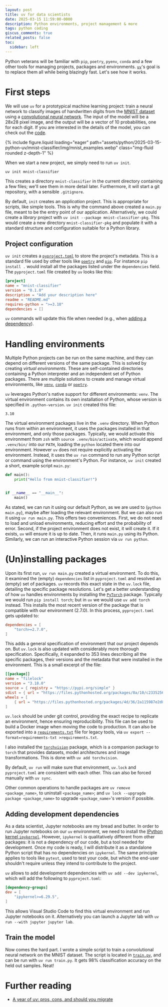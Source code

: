 ```yaml
---
layout: post
title: uv for data scientists
date: 2025-03-15 11:59:00-0000
description: Python environments, project management & more
tags: python coding
giscus_comments: true
related_posts: false
toc:
  sidebar: left
---
```


Python veterans will be familiar with `pip`, `poetry`, `pyenv`, `conda` and a few other tools for managing projects, packages and environments. [`uv`](https://github.com/astral-sh/uv)'s goal is to replace them all while being blazingly fast. Let's see how it works.

# First steps

We will use `uv` for a prototypical machine learning project: train a neural network to classify images of handwritten digits from the [MNIST dataset](https://en.wikipedia.org/wiki/MNIST_database) using a [convolutional neural network](https://en.wikipedia.org/wiki/Convolutional_neural_network). The input of the model will be a 28x28 pixel image, and the output will be a vector of 10 probabilities, one for each digit. If you are interested in the details of the model, you can check out the [code](https://github.com/hclimente/hclimente.github.io/tree/main/assets/python/2025-03-15-python-uv/mnist-classifier).

{% include figure.liquid loading="eager" path="assets/python/2025-03-15-python-uv/mnist-classifier/img/mnist_examples.webp" class="img-fluid rounded z-depth-1" %}

When we start a new project, we simply need to run `uv init`.

```bash
uv init mnist-classifier
```

This creates a directory `mnist-classifier` in the current directory containing a few files; we'll see them in more detail later. Furthermore, it will start a git repository, with a sensible `.gitignore`.

By default, `init` creates an _application_ project. This is appropriate for scripts, like simple tools. This is why the command above created a `main.py` file, meant to be the entry point of our application. Alternatively, we could create a _library_ project with `uv init --package mnist-classifier-pkg`. This would create a new directory `mnist-classifier-pkg` and populate it with a standard structure and configuration suitable for a Python library.

## Project configuration

`uv init` creates a [`pyproject.toml`](https://packaging.python.org/en/latest/guides/writing-pyproject-toml/) to store the project's metadata. This is a standard file used by other tools like [`poetry`](https://python-poetry.org/) and [`pip`](https://pip.pypa.io). For instance `pip install .` would install all the packages listed under the `dependencies` field. The `pyproject.toml` file created by `uv` looks like this:

```toml
[project]
name = "mnist-classifier"
version = "0.1.0"
description = "Add your description here"
readme = "README.md"
requires-python = ">=3.10"
dependencies = []
```

`uv` commands will update this file when needed (e.g., when [adding a dependency](#uninstalling-packages)).

# Handling environments

Multiple Python projects can be run on the same machine, and they can depend on different versions of the same package. This is solved by creating _virtual environments_. These are self-contained directories containing a Python interpreter and an independent set of Python packages. There are multiple solutions to create and manage virtual environments, like [`venv`](https://docs.python.org/3/library/venv.html), [`conda`](https://anaconda.org/anaconda/conda) or [`poetry`](https://python-poetry.org/).

`uv` leverages Python's native support for different environments: `venv`. The virtual environment contains its own installation of Python, whose version is specified in `.python-version`. `uv init` created this file:

```
3.10
```

The virtual environment packages live in the `.venv` directory. When Python runs from within an environment, it uses the packages installed in that environment, and only those packages. Typically, we would activate this environment from `zsh` with `source .venv/bin/activate`, which would append `.venv/bin/` into our `PATH`, loading the `python` located there into our environment. However `uv` does not require explicitly activating the environment. Instead, it uses the `uv run` command to run any Python script or command using the environment's Python. For instance, `uv init` created a short, example script `main.py`:

```python
def main():
    print("Hello from mnist-classifier!")


if __name__ == "__main__":
    main()
```

As stated, we can run it using our default Python, as we are used to (`python main.py`), maybe after loading the relevant environment. But we can also run it using `uv run main.py`. This offers two conveniences. First, we do not need to load and unload environments, reducing effort and the probability of error. Second, if the project environment does not exist, it will create it. If it exists, `uv` will ensure it is up to date. Then, it runs `main.py` using its Python. Similarly, we can run an interactive Python session via `uv run python`.

# (Un)installing packages

Upon its first run, `uv run main.py` created a virtual environment. To do this, it examined the (empty) `dependencies` list in `pyproject.toml` and resolved an (empty) set of packages. `uv` records this exact state in the `uv.lock` file, detailing the specific package resolutions. Let's get a better understanding of how `uv` handles environments by installing the [`PyTorch`](https://pytorch.org/) package. Typically we would run `pip install torch`; but in `uv` we would use `uv add torch` instead. This installs the most recent version of the package that is compatible with our environment (2.7.0). In this process, `pyproject.toml` gets updated to:

```toml
dependencies = [
    "torch>=2.7.0",
]
```

This adds a general specification of environment that our project depends on. But `uv.lock` is also updated with considerably more thorough specification. Specifically, it expanded to 353 lines describing all the specific packages, their versions and the metadata that were installed in the environment. This is a small excerpt of the file:

```toml
[[package]]
name = "filelock"
version = "3.18.0"
source = { registry = "https://pypi.org/simple" }
sdist = { url = "https://files.pythonhosted.org/packages/0a/10/c23352565a6544bdc5353e0b15fc1c563352101f30e24bf500207a54df9a/filelock-3.18.0.tar.gz", hash = "sha256:adbc88eabb99d2fec8c9c1b229b171f18afa655400173ddc653d5d01501fb9f2", size = 18075 }
wheels = [
    { url = "https://files.pythonhosted.org/packages/4d/36/2a115987e2d8c300a974597416d9de88f2444426de9571f4b59b2cca3acc/filelock-3.18.0-py3-none-any.whl", hash = "sha256:c401f4f8377c4464e6db25fff06205fd89bdd83b65eb0488ed1b160f780e21de", size = 16215 },
]
```

`uv.lock` should be under git control, providing the exact recipe to replicate an environment, hence ensuring reproducibility. This file can be used to build a Docker image when moving the code to production. It can also be exported into a [`requirements.txt`](https://pip.pypa.io/en/stable/reference/requirements-file-format/) file for legacy tools, via `uv export --format=requirements-txt >requirements.txt`.

I also installed the [`torchvision`](https://pypi.org/project/torchvision/) package, which is a companion package to `torch` that provides datasets, model architectures and image transformations. This is done with `uv add torchvision`.

By default, `uv run` will make sure that environment, `uv.lock` and `pyproject.toml` are consistent with each other. This can also be forced manually with `uv sync`.

Other common operations to handle packages are `uv remove <package_name>`, to uninstall `<package_name>`; and `uv lock --upgragde package <package_name>` to upgrade `<package_name>`'s version if possible.

## Adding development dependencies

As a data scientist, Jupyter notebooks are my bread and butter. In order to run Jupyter notebooks on our `uv` environment, we need to install the [IPython kernel `ipykernel`](https://pypi.org/project/ipykernel/). However, `ipykernel` is qualitatively different from other packages: it is not a dependency of our code, but a tool needed for development. Once my code is ready, I will distribute it as a standalone Python script that has no dependencies on `ipykernel`. The same principle applies to tools like `pytest`, used to test your code, but which the end-user shouldn't require unless they intend to contribute to the project.

`uv` allows to add development dependencies with `uv add --dev ipykernel`, which will add the following to `pyproject.toml`:

```toml
[dependency-groups]
dev = [
    "ipykernel>=6.29.5",
]
```

This allows Visual Studio Code to find this virtual environment and run Jupyter notebooks on it. Alternatively you can launch a Jupyter lab with `uv run --with jupyter jupyter lab`.

## Train the model

Now comes the hard part. I wrote a simple script to train a convolutional neural network on the MNIST dataset. The script is located in [`train.py`](https://github.com/hclimente/hclimente.github.io/tree/main/assets/python/2025-03-15-python-uv/mnist-classifier/train.py), and can be run with `uv run train.py`. It gets 98% classification accuracy on the held out samples. Neat!

# Further reading

- [A year of uv: pros, cons, and should you migrate](https://www.bitecode.dev/p/a-year-of-uv-pros-cons-and-should)
